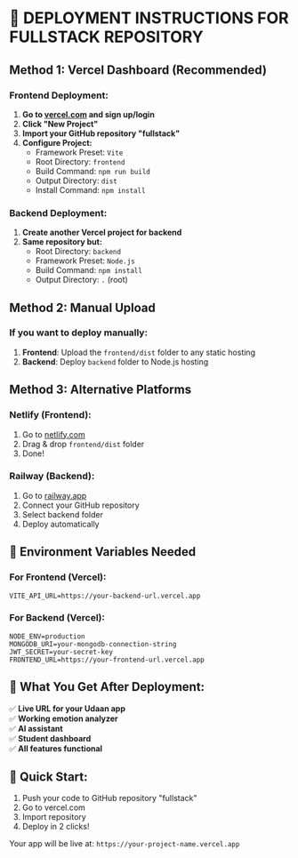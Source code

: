 # 🚀 DEPLOYMENT INSTRUCTIONS FOR FULLSTACK REPOSITORY

## Method 1: Vercel Dashboard (Recommended)

### Frontend Deployment:
1. **Go to [vercel.com](https://vercel.com) and sign up/login**
2. **Click "New Project"**
3. **Import your GitHub repository "fullstack"**
4. **Configure Project:**
   - Framework Preset: `Vite`
   - Root Directory: `frontend`
   - Build Command: `npm run build`
   - Output Directory: `dist`
   - Install Command: `npm install`

### Backend Deployment:
1. **Create another Vercel project for backend**
2. **Same repository but:**
   - Root Directory: `backend`
   - Framework Preset: `Node.js`
   - Build Command: `npm install`
   - Output Directory: `.` (root)

## Method 2: Manual Upload

### If you want to deploy manually:

1. **Frontend**: Upload the `frontend/dist` folder to any static hosting
2. **Backend**: Deploy `backend` folder to Node.js hosting

## Method 3: Alternative Platforms

### Netlify (Frontend):
1. Go to [netlify.com](https://netlify.com)
2. Drag & drop `frontend/dist` folder
3. Done!

### Railway (Backend):
1. Go to [railway.app](https://railway.app)
2. Connect your GitHub repository
3. Select backend folder
4. Deploy automatically

## 🔧 Environment Variables Needed

### For Frontend (Vercel):
```
VITE_API_URL=https://your-backend-url.vercel.app
```

### For Backend (Vercel):
```
NODE_ENV=production
MONGODB_URI=your-mongodb-connection-string
JWT_SECRET=your-secret-key
FRONTEND_URL=https://your-frontend-url.vercel.app
```

## 📱 What You Get After Deployment:

✅ **Live URL for your Udaan app**  
✅ **Working emotion analyzer**  
✅ **AI assistant**  
✅ **Student dashboard**  
✅ **All features functional**

## 🎯 Quick Start:
1. Push your code to GitHub repository "fullstack"
2. Go to vercel.com
3. Import repository
4. Deploy in 2 clicks!

Your app will be live at: `https://your-project-name.vercel.app`
